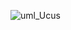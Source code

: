 ![uml_Ucus](https://user-images.githubusercontent.com/111124778/228068557-8de542d4-af4f-42fa-888e-9abe06ea6ce9.PNG)
